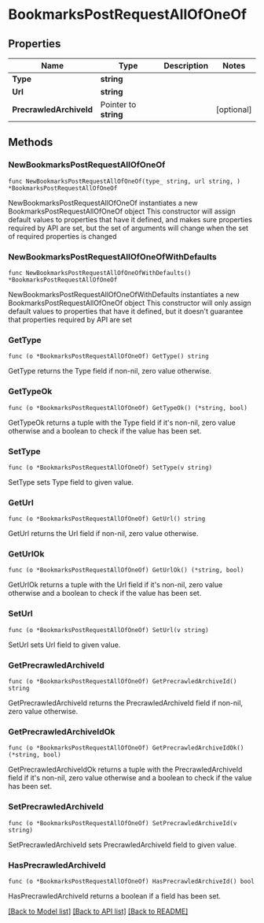 # BookmarksPostRequestAllOfOneOf

## Properties

Name | Type | Description | Notes
------------ | ------------- | ------------- | -------------
**Type** | **string** |  | 
**Url** | **string** |  | 
**PrecrawledArchiveId** | Pointer to **string** |  | [optional] 

## Methods

### NewBookmarksPostRequestAllOfOneOf

`func NewBookmarksPostRequestAllOfOneOf(type_ string, url string, ) *BookmarksPostRequestAllOfOneOf`

NewBookmarksPostRequestAllOfOneOf instantiates a new BookmarksPostRequestAllOfOneOf object
This constructor will assign default values to properties that have it defined,
and makes sure properties required by API are set, but the set of arguments
will change when the set of required properties is changed

### NewBookmarksPostRequestAllOfOneOfWithDefaults

`func NewBookmarksPostRequestAllOfOneOfWithDefaults() *BookmarksPostRequestAllOfOneOf`

NewBookmarksPostRequestAllOfOneOfWithDefaults instantiates a new BookmarksPostRequestAllOfOneOf object
This constructor will only assign default values to properties that have it defined,
but it doesn't guarantee that properties required by API are set

### GetType

`func (o *BookmarksPostRequestAllOfOneOf) GetType() string`

GetType returns the Type field if non-nil, zero value otherwise.

### GetTypeOk

`func (o *BookmarksPostRequestAllOfOneOf) GetTypeOk() (*string, bool)`

GetTypeOk returns a tuple with the Type field if it's non-nil, zero value otherwise
and a boolean to check if the value has been set.

### SetType

`func (o *BookmarksPostRequestAllOfOneOf) SetType(v string)`

SetType sets Type field to given value.


### GetUrl

`func (o *BookmarksPostRequestAllOfOneOf) GetUrl() string`

GetUrl returns the Url field if non-nil, zero value otherwise.

### GetUrlOk

`func (o *BookmarksPostRequestAllOfOneOf) GetUrlOk() (*string, bool)`

GetUrlOk returns a tuple with the Url field if it's non-nil, zero value otherwise
and a boolean to check if the value has been set.

### SetUrl

`func (o *BookmarksPostRequestAllOfOneOf) SetUrl(v string)`

SetUrl sets Url field to given value.


### GetPrecrawledArchiveId

`func (o *BookmarksPostRequestAllOfOneOf) GetPrecrawledArchiveId() string`

GetPrecrawledArchiveId returns the PrecrawledArchiveId field if non-nil, zero value otherwise.

### GetPrecrawledArchiveIdOk

`func (o *BookmarksPostRequestAllOfOneOf) GetPrecrawledArchiveIdOk() (*string, bool)`

GetPrecrawledArchiveIdOk returns a tuple with the PrecrawledArchiveId field if it's non-nil, zero value otherwise
and a boolean to check if the value has been set.

### SetPrecrawledArchiveId

`func (o *BookmarksPostRequestAllOfOneOf) SetPrecrawledArchiveId(v string)`

SetPrecrawledArchiveId sets PrecrawledArchiveId field to given value.

### HasPrecrawledArchiveId

`func (o *BookmarksPostRequestAllOfOneOf) HasPrecrawledArchiveId() bool`

HasPrecrawledArchiveId returns a boolean if a field has been set.


[[Back to Model list]](../README.md#documentation-for-models) [[Back to API list]](../README.md#documentation-for-api-endpoints) [[Back to README]](../README.md)


